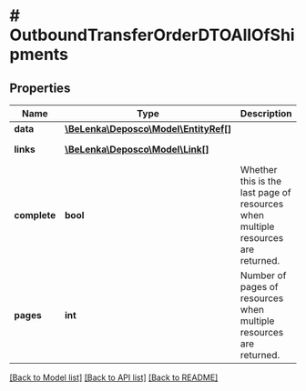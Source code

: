 # # OutboundTransferOrderDTOAllOfShipments

## Properties

Name | Type | Description | Notes
------------ | ------------- | ------------- | -------------
**data** | [**\BeLenka\Deposco\Model\EntityRef[]**](EntityRef.md) |  | [optional]
**links** | [**\BeLenka\Deposco\Model\Link[]**](Link.md) |  | [optional] [readonly]
**complete** | **bool** | Whether this is the last page of resources when multiple resources are returned. | [optional] [readonly]
**pages** | **int** | Number of pages of resources when multiple resources are returned. | [optional] [readonly]

[[Back to Model list]](../../README.md#models) [[Back to API list]](../../README.md#endpoints) [[Back to README]](../../README.md)
